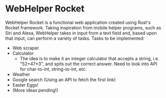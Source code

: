 # WebHelper Rocket
WebHelper Rocket is a functional web application created using Rust's Rocket framework.
Taking inspiration from mobile helper programs, such as Siri and Alexa, WebHelper takes
in input from a text field and, based upon that input, can perform a variety of tasks.
Tasks to be implemented:
* Web scraper
* Calculator
  * The idea is to make it an integer calculator that accepts a string, i.e. "52+47*3",
    and spits out the correct answer. Need to look into API for char-to-int, string-to-int,
    etc.
* Weather
* Google search (Using an API to fetch the first link)
* Easter Eggs!
* (More ideas pending!)
